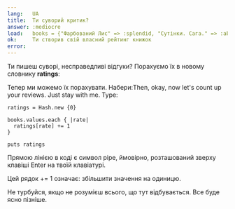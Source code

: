 ```yaml
---
lang:   UA
title:  Ти суворий критик?
answer: :mediocre
load:   books = {"Фарбований Лис" => :splendid, "Сутінки. Сага." => :abysmal, "Хоббіт" => :mediocre, "Голодні ігри" => :mediocre}
ok:     Ти створив свій власний рейтинг книжок
error:  
---
```


Ти пишеш суворі, несправедливі відгуки? Порахуємо їх в новому словнику __ratings__:

Тепер ми можемо їх порахувати. Набери:Then, okay, now let's count up your reviews. Just stay with me. Type:

    ratings = Hash.new {0}

    books.values.each { |rate|
      ratings[rate] += 1
    }

    puts ratings

Прямою лінією в коді є символ pipe, ймовірно, розташований зверху клавіші Enter на твоїй клавіатурі.

Цей рядок += 1 означає: збільшити значення на одиницю.

Не турбуйся, якщо не розумієш всього, що тут відбувається. Все буде ясно пізніше.
